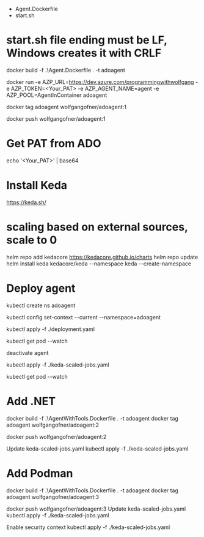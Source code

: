 - Agent.Dockerfile
- start.sh
# start.sh file ending must be LF, Windows creates it with CRLF

docker build -f .\Agent.Dockerfile . -t adoagent

docker run -e AZP_URL=https://dev.azure.com/programmingwithwolfgang -e AZP_TOKEN=<Your_PAT> -e AZP_AGENT_NAME=agent -e AZP_POOL=AgentInContainer adoagent

docker tag adoagent wolfgangofner/adoagent:1

docker push wolfgangofner/adoagent:1

# Get PAT from ADO

echo '<Your_PAT>' | base64

# Install Keda
https://keda.sh/
# scaling based on external sources, scale to 0
helm repo add kedacore https://kedacore.github.io/charts
helm repo update
helm install keda kedacore/keda --namespace keda --create-namespace

# Deploy agent
kubectl create ns adoagent

kubectl config set-context --current --namespace=adoagent

kubectl apply -f ./deployment.yaml

kubectl get pod --watch

deactivate agent

kubectl apply -f ./keda-scaled-jobs.yaml

kubectl get pod --watch

# Add .NET
docker build -f .\AgentWithTools.Dockerfile . -t adoagent
docker tag adoagent wolfgangofner/adoagent:2

docker push wolfgangofner/adoagent:2

Update keda-scaled-jobs.yaml
kubectl apply -f ./keda-scaled-jobs.yaml

# Add Podman
docker build -f .\AgentWithTools.Dockerfile . -t adoagent
docker tag adoagent wolfgangofner/adoagent:3

docker push wolfgangofner/adoagent:3
Update keda-scaled-jobs.yaml
kubectl apply -f ./keda-scaled-jobs.yaml

Enable security context
kubectl apply -f ./keda-scaled-jobs.yaml